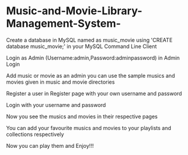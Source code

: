 # Music-and-Movie-Library-Management-System-
Create a database in MySQL named as music_movie using 'CREATE database music_movie;' in your MySQL Command Line Client

Login as Admin (Username:admin,Password:adminpassword) in Admin Login

Add music or movie as an admin you can use the sample musics and movies given in music and movie directories

Register a user in Register page with your own username and password

Login with your username and password

Now you see the musics and movies in their respective pages

You can add your favourite musics and movies to your playlists and collections respectively

Now you can play them and Enjoy!!!
